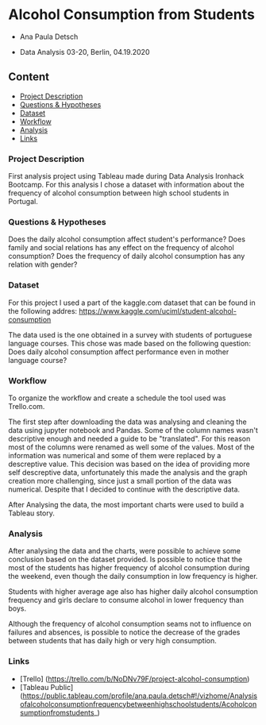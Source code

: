 # Alcohol Consumption from Students

- Ana Paula Detsch

- Data Analysis 03-20, Berlin, 04.19.2020

## Content

- [Project Description](#project-description)
- [Questions & Hypotheses](#questions-hypotheses)
- [Dataset](#dataset)
- [Workflow](#workflow)
- [Analysis](#analysis)
- [Links](#links)


### Project Description

First analysis project using Tableau made during Data Analysis Ironhack Bootcamp.
For this analysis I chose a dataset with information about the frequency of alcohol consumption between high school students in Portugal.

### Questions & Hypotheses

Does the daily alcohol consumption affect student's performance? Does family and social relations has any effect on the frequency of alcohol consumption? Does the frequency of daily alcohol consumption has any relation with gender? 

### Dataset

For this project I used a part of the kaggle.com dataset that can be found in the following addres:
https://www.kaggle.com/uciml/student-alcohol-consumption

The data used is the one obtained in a survey with students of portuguese language courses. This chose was made based on the following question: Does daily alcohol consumption affect performance even in mother language course?

### Workflow

To organize the workflow and create a schedule the tool used was Trello.com. 

The first step after downloading the data was analysing and cleaning the data using jupyter notebook and Pandas. 
Some of the column names wasn't descriptive enough and needed a guide to be "translated". For this reason most of the columns were renamed as well some of the values. Most of the information was numerical and some of them were replaced by a descreptive value. 
This decision was based on the idea of providing more self descreptive data, unfortunately this made the analysis and the graph creation more challenging, since just a small portion of the data was numerical. 
Despite that I decided to continue with the descriptive data.

After Analysing the data, the most important charts were used to build a Tableau story. 

### Analysis

After analysing the data and the charts, were possible to achieve some conclusion based on the dataset provided. 
Is possible to notice that the most of the students has higher frequency of alcohol consumption during the weekend, even though the daily consumption in low frequency is higher. 

Students with higher average age also has higher daily alcohol consumption frequency and girls declare to consume alcohol in lower frequency than boys. 

Although the frequency of alcohol consumption seams not to influence on failures and absences, is possible to notice the decrease of the grades between students that has daily high or very high consumption.

### Links

- [Trello] (https://trello.com/b/NoDNv79F/project-alcohol-consumption)
- [Tableau Public] (https://public.tableau.com/profile/ana.paula.detsch#!/vizhome/Analysisofalcoholconsumptionfrequencybetweenhighschoolstudents/Acoholconsumptionfromstudents_)
